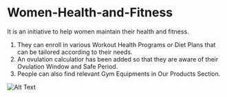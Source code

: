 # Women-Health-and-Fitness

It is an initiative to help women maintain their health and fitness. 
1. They can enroll in various Workout Health Programs or Diet Plans that can be tailored according to their needs.
2. An ovulation calculatior has been added so that they are aware of their Ovulation Window and Safe Period. 
3. People can also find relevant Gym Equipments in Our Products Section.

![Alt Text](https://github.com/aastha2912/Women-Health-and-Fitness/blob/main/WomenHealthandFitnessWIT.gif)

